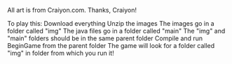 All art is from Craiyon.com. Thanks, Craiyon!

To play this:
Download everything
Unzip the images
The images go in a folder called "img"
The java files go in a folder called "main"
The "img" and "main" folders should be in the same parent folder
Compile and run BeginGame from the parent folder
The game will look for a folder called "img" in folder from which you run it!

